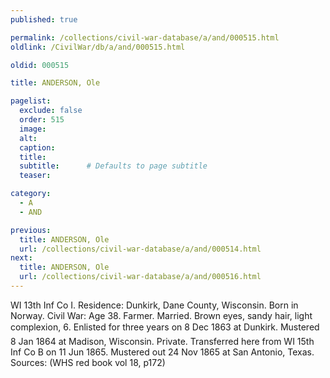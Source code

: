 ```yaml
---
published: true

permalink: /collections/civil-war-database/a/and/000515.html
oldlink: /CivilWar/db/a/and/000515.html

oldid: 000515

title: ANDERSON, Ole

pagelist:
  exclude: false
  order: 515
  image: 
  alt:
  caption:
  title:
  subtitle:      # Defaults to page subtitle
  teaser:

category: 
  - A 
  - AND

previous:
  title: ANDERSON, Ole
  url: /collections/civil-war-database/a/and/000514.html  
next:
  title: ANDERSON, Ole
  url: /collections/civil-war-database/a/and/000516.html   
---
```

WI 13th Inf Co I. Residence: Dunkirk, Dane County, Wisconsin. Born in Norway. Civil War: Age 38. Farmer. Married. Brown eyes, sandy hair, light complexion, 6&#146;. Enlisted for three years on 8 Dec 1863 at Dunkirk. Mustered 8 Jan 1864 at Madison, Wisconsin. Private. Transferred here from WI 15th Inf Co B on 11 Jun 1865. Mustered out 24 Nov 1865 at San Antonio, Texas. Sources: (WHS red book vol 18, p172)